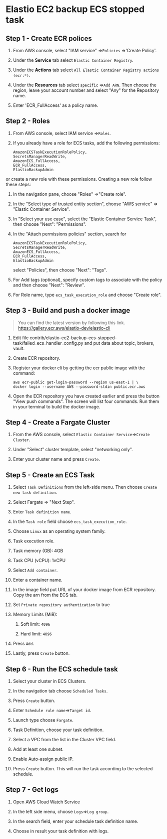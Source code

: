 # Elastio EC2 backup ECS stopped task

## Step 1 - Create ECR polices

1. From AWS console, select "IAM service" =>`Policies` =>'Create Policy'.

1. Under the **Service** tab select `Elastic Container Registry`.

1. Under the **Actions** tab select `All Elastic Container Registry actions (ecr:*)`.

1. Under the **Resources** tab select `specific` =>`Add ARN`.
    Then choose the region, leave your account number and
    select "Any" for the Repository name.

1. Enter 'ECR_FullAccess' as a policy name.

## Step 2 - Roles

1. From AWS console, select IAM service =>`Roles`.

1. If you already have a role for ECS tasks, add the following permissions:

    ```text
    AmazonECSTaskExecutionRolePolicy,
    SecretsManagerReadWrite,
    AmazonECS_FullAccess,
    ECR_FullAccess,
    ElastioBackupAdmin
    ```

or create a new role with these permissions.
Creating a new role follow these steps:

1. In the navigation pane, choose "Roles" =>"Create role".

1. In the "Select type of trusted entity section",
    choose "AWS service" => "Elastic Container Service".

1. In "Select your use case", select the "Elastic Container Service Task",
    then choose "Next": "Permissions".

1. In the "Attach permissions policies" section, search for

    ```text
    AmazonECSTaskExecutionRolePolicy,
    SecretsManagerReadWrite,
    AmazonECS_FullAccess,
    ECR_FullAccess,
    ElastioBackupAdmin
    ```

    select "Policies", then choose "Next": "Tags".

1. For Add tags (optional), specify custom tags to
    associate with the policy and then choose "Next": "Review".

1. For Role name, type `ecs_task_execution_role` and choose "Create role".

## Step 3 - Build and push a docker image

> You can find the latest version by following this link.
<https://gallery.ecr.aws/elastio-dev/elastio-cli>

1. Edit file contrib/elastio-ec2-backup-ecs-stopped-task/failed_ecs_handler_config.py
    and put data about topic, brokers, vault.

1. Create ECR repository.

1. Register your docker cli by getting the ecr public image with the command:

    ```docker
    aws ecr-public get-login-password --region us-east-1 | \
    docker login --username AWS --password-stdin public.ecr.aws
    ```

1. Open the ECR repository you have created earlier
    and press the button "View push commands".
    The screen will list four commands.
    Run them in your terminal to build the docker image.

## Step 4 - Create a Fargate Cluster

1. From the AWS console, select `Elastic Container Service`=>`Create Cluster`.

1. Under "Select" cluster template, select "networking only".

1. Enter your cluster name and press `Create`.

## Step 5 - Create an ECS Task

1. Select `Task Definitions` from the left-side menu. Then choose
    `Create new task definition`.

1. Select Fargate => "Next Step".

1. Enter `Task definition name`.

1. In the `Task role` field choose `ecs_task_execution_role`.

1. Choose `Linux` as an operating system family.

1. Task execution role.

1. Task memory (GB): 4GB

1. Task CPU (vCPU): 1vCPU

1. Select `Add container`.

1. Enter a container name.

1. In the image field put URL of your docker image from ECR repository.
    Copy the arn from the ECS tab.
1. Set `Private repository authentication` to true

1. Memory Limits (MiB):

    1. Soft limit: `4096`

    1. Hard limit: `4096`

1. Press `Add`.

1. Lastly, press `Create` button.

## Step 6 - Run the ECS schedule task

1. Select your cluster in ECS Clusters.

1. In the navigation tab choose `Scheduled Tasks`.

1. Press `Create` button.

1. Enter `Schedule rule name`=>`Target id`.

1. Launch type choose `Fargate`.

1. Task Definition, choose your task definition.

1. Select a VPC from the list in the Cluster VPC field.

1. Add at least one subnet.

1. Enable Auto-assign public IP.

1. Press `Create` button.
    This will run the task according to the selected schedule.

## Step 7 - Get logs

1. Open AWS Cloud Watch Service

1. In the left side menu, choose `Logs`=>`Log group`.

1. In the search field, enter your schedule task definition name.

1. Choose in result your task definition with logs.
